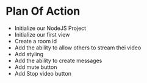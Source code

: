 # Plan Of Action

- Initialize our NodeJS Project
- Initialize our first view
- Create a room id
- Add the ability to allow others to stream thei video
- Add styling
- Add the ability to create messages
- Add mute button
- Add Stop video button
